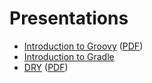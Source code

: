 # Presentations

* [Introduction to Groovy](Introduction-to-Groovy/Introduction-to-Groovy.md) ([PDF](Introduction-to-Groovy/Introduction-to-Groovy.pdf))
* [Introduction to Gradle](Introduction-to-Gradle/Introduction-to-Gradle.md)
* [DRY](DRY/DRY.md) ([PDF](DRY/DRY.pdf))
